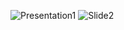 ![Presentation1](https://github.com/user-attachments/assets/667a7f0a-d42c-48dd-97e0-f4db07cdfb1b)
![Slide2](https://github.com/user-attachments/assets/0460799e-716e-4cc4-9cae-bd48215a072e)

